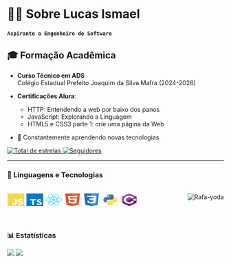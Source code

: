 # 🧑‍💻 Sobre Lucas Ismael

**`Aspirante a Engenheiro de Software`**

## 🎓 Formação Acadêmica
- **Curso Técnico em ADS**  
  Colégio Estadual Prefeito Joaquim da Silva Mafra (2024-2026)
- **Certificações Alura**:
  - HTTP: Entendendo a web por baixo dos panos
  - JavaScript: Explorando a Linguagem
  - HTML5 e CSS3 parte 1: crie uma página da Web 

- 🌱 Constantemente aprendendo novas tecnologias

<p align="left">
    <a href="https://github.com/lucasismaelbr?tab=repositories&sort=stargazers">
        <img 
            alt="Total de estrelas" 
            title="Total de estrelas GitHub" 
            src="https://custom-icon-badges.demolab.com/github/stars/lucasismaelbr?color=55960c&style=for-the-badge&labelColor=488207&logo=star&label=estrelas"
        />
    </a>
    <a href="https://github.com/lucasismaelbr?tab=followers">
        <img 
            alt="Seguidores" 
            title="Me siga no GitHub" 
            src="https://custom-icon-badges.demolab.com/github/followers/lucasismaelbr?color=236ad3&labelColor=1155ba&style=for-the-badge&logo=github&label=Seguidores&logoColor=white"
        />
    </a>
</p>

---

### 🤖 Linguagens e Tecnologias

<div style="display: inline_block"><br>
  <img align="center" alt="Rafa-Js" height="30" width="40" src="https://raw.githubusercontent.com/devicons/devicon/master/icons/javascript/javascript-plain.svg">
  <img align="center" alt="Rafa-Ts" height="30" width="40" src="https://raw.githubusercontent.com/devicons/devicon/master/icons/typescript/typescript-plain.svg">
  <img align="center" alt="Rafa-React" height="30" width="40" src="https://raw.githubusercontent.com/devicons/devicon/master/icons/react/react-original.svg">
  <img align="center" alt="Rafa-HTML" height="30" width="40" src="https://raw.githubusercontent.com/devicons/devicon/master/icons/html5/html5-original.svg">
  <img align="center" alt="Rafa-CSS" height="30" width="40" src="https://raw.githubusercontent.com/devicons/devicon/master/icons/css3/css3-original.svg">
  <img align="center" alt="Rafa-Python" height="30" width="40" src="https://raw.githubusercontent.com/devicons/devicon/master/icons/python/python-original.svg">
  <img align="center" alt="Rafa-Csharp" height="30" width="40" src="https://raw.githubusercontent.com/devicons/devicon/master/icons/csharp/csharp-original.svg">
  <img align="right" alt="Rafa-yoda" src="https://cdn.discordapp.com/attachments/795358919417397249/825430589581688872/hi.gif">
</div>

<br/>
<br/>


### 📊 Estatísticas

<div>
  <img height="180em" src="https://github-readme-stats.vercel.app/api?username=lucasismaelbr&show_icons=true&theme=dark&include_all_commits=true&locale=pt-br" />
  <img height="180em" src="https://github-readme-stats.vercel.app/api/top-langs/?username=lucasismaelbr&theme=dark&layout=compact&custom_title=Tecnologias&langs_count=9" />
</div>
